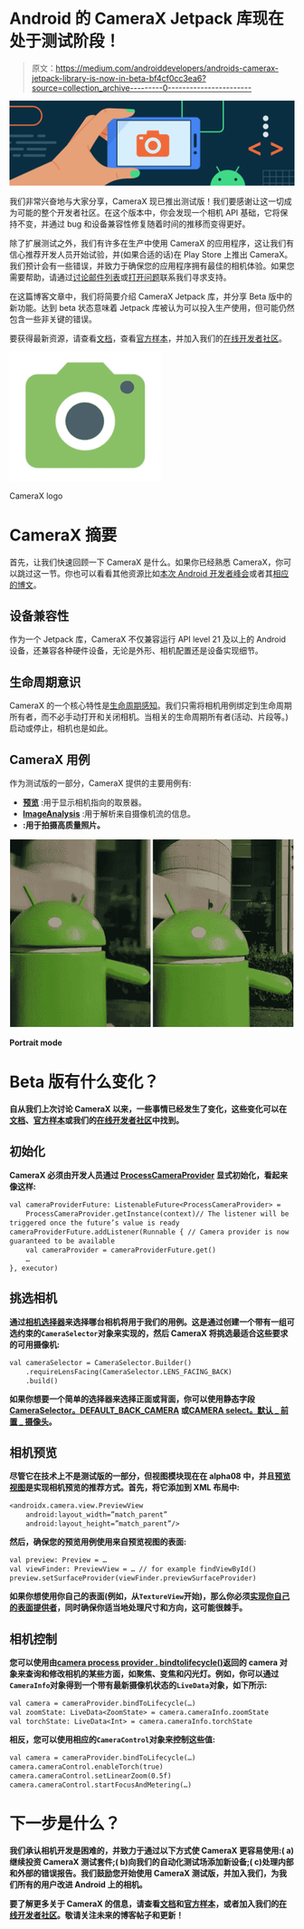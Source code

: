 # Android 的 CameraX Jetpack 库现在处于测试阶段！

> 原文：<https://medium.com/androiddevelopers/androids-camerax-jetpack-library-is-now-in-beta-bf4cf0cc3ea6?source=collection_archive---------0----------------------->

![](img/49b58502ca76b981f9f359307204e020.png)

我们非常兴奋地与大家分享，CameraX 现已推出测试版！我们要感谢让这一切成为可能的整个开发者社区。在这个版本中，你会发现一个相机 API 基础，它将保持不变，并通过 bug 和设备兼容性修复随着时间的推移而变得更好。

除了扩展测试之外，我们有许多在生产中使用 CameraX 的应用程序，这让我们有信心推荐开发人员开始试验，并(如果合适的话)在 Play Store 上推出 CameraX。我们预计会有一些错误，并致力于确保您的应用程序拥有最佳的相机体验。如果您需要帮助，请通过[讨论邮件列表](http://g.co/camerax/developers)或[打开问题](http://issuetracker.google.com)联系我们寻求支持。

在这篇博客文章中，我们将简要介绍 CameraX Jetpack 库，并分享 Beta 版中的新功能。达到 beta 状态意味着 Jetpack 库被认为可以投入生产使用，但可能仍然包含一些非关键的错误。

要获得最新资源，请查看[文档](http://developer.android.com/camerax)，查看[官方样本](http://g.co/camerax/sample)，并加入我们的[在线开发者社区](http://g.co/camerax/developers)。

![](img/8ef25fbad5aa78241d183712d8cbcfb2.png)

CameraX logo

# CameraX 摘要

首先，让我们快速回顾一下 CameraX 是什么。如果你已经熟悉 CameraX，你可以跳过这一节。你也可以看看其他资源比如[本次 Android 开发者峰会](https://www.youtube.com/watch?v=49lU1NtYE5g)或者其[相应的博文](/androiddevelopers/whats-new-in-camerax-fb8568d6ddc)。

## 设备兼容性

作为一个 Jetpack 库，CameraX 不仅兼容运行 API level 21 及以上的 Android 设备，还兼容各种硬件设备，无论是外形、相机配置还是设备实现细节。

## 生命周期意识

CameraX 的一个核心特性是[生命周期感知](https://developer.android.com/topic/libraries/architecture/lifecycle)。我们只需将相机用例绑定到生命周期所有者，而不必手动打开和关闭相机。当相关的生命周期所有者(活动、片段等。)启动或停止，相机也是如此。

## CameraX 用例

作为测试版的一部分，CameraX 提供的主要用例有:

*   [**预览**](https://developer.android.com/training/camerax/preview) :用于显示相机指向的取景器。
*   [**ImageAnalysis**](https://developer.android.com/training/camerax/analyze) :用于解析来自摄像机流的信息。
*   [](https://developer.android.com/training/camerax/take-photo)**:用于拍摄高质量照片。**

**![](img/c8b41f07c474b1884714aa44f008b987.png)**

**Portrait mode**

# **Beta 版有什么变化？**

**自从我们上次讨论 CameraX 以来，一些事情已经发生了变化，这些变化可以在[文档](http://developer.android.com/camerax)、[官方样本](http://g.co/camerax/sample)或我们的[在线开发者社区](http://g.co/camerax/developers)中找到。**

## **初始化**

**CameraX 必须由开发人员通过 [ProcessCameraProvider](https://developer.android.com/reference/androidx/camera/lifecycle/ProcessCameraProvider) 显式初始化，看起来像这样:**

```
val cameraProviderFuture: ListenableFuture<ProcessCameraProvider> =
    ProcessCameraProvider.getInstance(context)// The listener will be triggered once the future’s value is ready
cameraProviderFuture.addListener(Runnable { // Camera provider is now guaranteed to be available
    val cameraProvider = cameraProviderFuture.get()
    …
}, executor)
```

## **挑选相机**

**通过[相机选择器](https://developer.android.com/reference/androidx/camera/core/CameraSelector)来选择哪台相机将用于我们的用例。这是通过创建一个带有一组可选约束的`CameraSelector`对象来实现的，然后 CameraX 将挑选最适合这些要求的可用摄像机:**

```
val cameraSelector = CameraSelector.Builder()
    .requireLensFacing(CameraSelector.LENS_FACING_BACK)
    .build()
```

**如果你想要一个简单的选择器来选择正面或背面，你可以使用静态字段 [CameraSelector。DEFAULT_BACK_CAMERA](https://developer.android.com/reference/androidx/camera/core/CameraSelector#DEFAULT_BACK_CAMERA) 或[CAMERA select。默认 _ 前置 _ 摄像头](https://developer.android.com/reference/androidx/camera/core/CameraSelector#DEFAULT_FRONT_CAMERA)。**

## **相机预览**

**尽管它在技术上不是测试版的一部分，但视图模块现在在 alpha08 中，并且[预览视图](https://developer.android.com/reference/androidx/camera/view/PreviewView)是实现相机预览的推荐方式。首先，将它添加到 XML 布局中:**

```
<androidx.camera.view.PreviewView
    android:layout_width=”match_parent”
    android:layout_height=”match_parent”/>
```

**然后，确保您的预览用例使用来自预览视图的表面:**

```
val preview: Preview = …
val viewFinder: PreviewView = … // for example findViewById()
preview.setSurfaceProvider(viewFinder.previewSurfaceProvider)
```

**如果你想使用你自己的表面(例如，从`TextureView`开始)，那么你必须[实现你自己的表面提供者](https://developer.android.com/training/camerax/preview#manual)，同时确保你适当地处理尺寸和方向，这可能很棘手。**

## **相机控制**

**您可以使用由[camera process provider . bindtolifecycle()](https://developer.android.com/reference/androidx/camera/lifecycle/ProcessCameraProvider#bindToLifecycle(androidx.lifecycle.LifecycleOwner,%20androidx.camera.core.CameraSelector,%20androidx.camera.core.UseCase...))返回的 camera 对象来查询和修改相机的某些方面，如聚焦、变焦和闪光灯。例如，你可以通过`CameraInfo`对象得到一个带有最新摄像机状态的`LiveData`对象，如下所示:**

```
val camera = cameraProvider.bindToLifecycle(…)
val zoomState: LiveData<ZoomState> = camera.cameraInfo.zoomState
val torchState: LiveData<Int> = camera.cameraInfo.torchState
```

**相反，您可以使用相应的`CameraControl`对象来控制这些值:**

```
val camera = cameraProvider.bindToLifecycle(…)
camera.cameraControl.enableTorch(true)
camera.cameraControl.setLinearZoom(0.5f)
camera.cameraControl.startFocusAndMetering(…)
```

# **下一步是什么？**

**我们承认相机开发是困难的，并致力于通过以下方式使 CameraX 更容易使用:( a)继续投资 CameraX 测试套件;( b)向我们的自动化测试场添加新设备;( c)处理内部和外部的错误报告。我们鼓励您开始使用 CameraX 测试版，并加入我们，为我们所有的用户改进 Android 上的相机。**

**要了解更多关于 CameraX 的信息，请查看[文档](http://developer.android.com/camerax)和[官方样本](http://g.co/camerax/sample)，或者加入我们的[在线开发者社区](http://g.co/camerax/developers)。敬请关注未来的博客帖子和更新！**